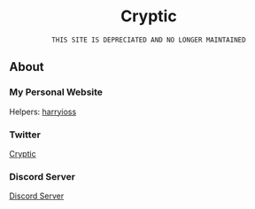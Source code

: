 <div align="center">

# Cryptic

``` 
THIS SITE IS DEPRECIATED AND NO LONGER MAINTAINED
```

</div>

## About

### My Personal Website
Helpers:
[harryioss](https://twitter.com/harryioss)<br/>

### Twitter
[Cryptic](https://twitter.com/cr4ptic)<br/>

### Discord Server
[Discord Server](https://discord.gg/vG23fCF)<br/>


